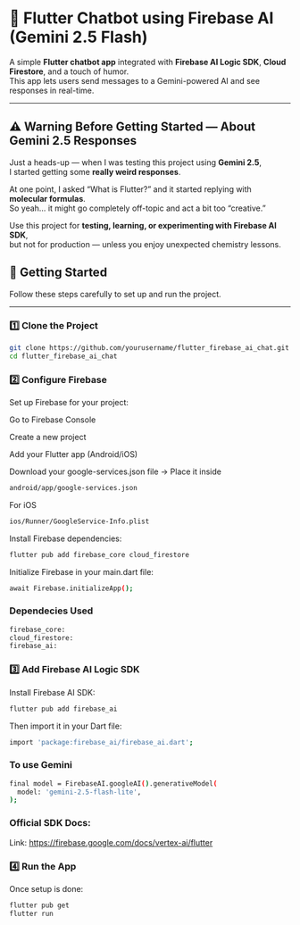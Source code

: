 # 🤖 Flutter Chatbot using Firebase AI (Gemini 2.5 Flash)

A simple **Flutter chatbot app** integrated with **Firebase AI Logic SDK**, **Cloud Firestore**, and a touch of humor.  
This app lets users send messages to a Gemini-powered AI and see responses in real-time.

---
## ⚠️ Warning Before Getting Started — About Gemini 2.5 Responses 

Just a heads-up — when I was testing this project using **Gemini 2.5**,  
I started getting some **really weird responses**.

At one point, I asked “What is Flutter?” and it started replying with **molecular formulas**.  
So yeah… it might go completely off-topic and act a bit too “creative.”

Use this project for **testing, learning, or experimenting with Firebase AI SDK**,  
but not for production — unless you enjoy unexpected chemistry lessons. 

## 🚀 Getting Started

Follow these steps carefully to set up and run the project.

---

### 1️⃣ Clone the Project

```bash
git clone https://github.com/yourusername/flutter_firebase_ai_chat.git
cd flutter_firebase_ai_chat
```
### 2️⃣ Configure Firebase

Set up Firebase for your project:

Go to Firebase Console

Create a new project

Add your Flutter app (Android/iOS)

Download your google-services.json file
→ Place it inside
```bash
android/app/google-services.json
```
 For iOS

 ```bash
ios/Runner/GoogleService-Info.plist
```

Install Firebase dependencies:
```bash
flutter pub add firebase_core cloud_firestore
```

Initialize Firebase in your main.dart file:
```bash
await Firebase.initializeApp();
```


### Dependecies Used 
```bash
firebase_core: 
cloud_firestore:
firebase_ai: 
```


### 3️⃣ Add Firebase AI Logic SDK

Install Firebase AI SDK:
```bash
flutter pub add firebase_ai
```

Then import it in your Dart file:
```bash
import 'package:firebase_ai/firebase_ai.dart';
```
### To use Gemini
```bash
final model = FirebaseAI.googleAI().generativeModel(
  model: 'gemini-2.5-flash-lite',
);
```
### Official SDK Docs:
Link: https://firebase.google.com/docs/vertex-ai/flutter

### 4️⃣ Run the App

Once setup is done:

```bash
flutter pub get
flutter run
```
